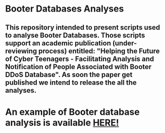 # Booter Databases Analyses

## This repository intended to present scripts used to analyse Booter Databases. Those scripts support an academic publication (under-reviewing process) entitled: "Helping the Future of Cyber Teenagers - Facilitating Analysis and Notification of People Associated with Booter DDoS Database". As soon the paper get published we intend to release the all the analyses. 

# An example of Booter database analysis is available [HERE!](case_studies/vddos/analysis_vddos.ipynb)
